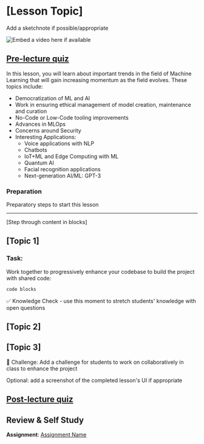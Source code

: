 # [Lesson Topic]

Add a sketchnote if possible/appropriate

![Embed a video here if available](video-url)

## [Pre-lecture quiz](link-to-quiz-app)

In this lesson, you will learn about important trends in the field of Machine Learning that will gain increasing momentum as the field evolves. These topics include:

- Democratization of ML and AI
- Work in ensuring ethical management of model creation, maintenance and curation
- No-Code or Low-Code tooling improvements
- Advances in MLOps
- Concerns around Security
- Interesting Applications:
  - Voice applications with NLP
  - Chatbots
  - IoT+ML and Edge Computing with ML
  - Quantum AI
  - Facial recognition applications
  - Next-generation AI/ML: GPT-3

### Preparation

Preparatory steps to start this lesson

---

[Step through content in blocks]

## [Topic 1]

### Task:

Work together to progressively enhance your codebase to build the project with shared code:

```html
code blocks
```

✅ Knowledge Check - use this moment to stretch students' knowledge with open questions

## [Topic 2]

## [Topic 3]

🚀 Challenge: Add a challenge for students to work on collaboratively in class to enhance the project

Optional: add a screenshot of the completed lesson's UI if appropriate

## [Post-lecture quiz](link-to-quiz-app)

## Review & Self Study

**Assignment**: [Assignment Name](assignment.md)
